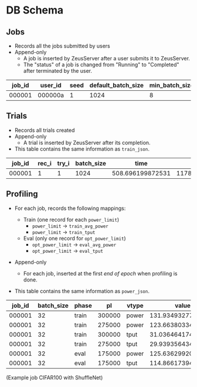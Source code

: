 # DB Schema

## Jobs

- Records all the jobs submitted by users
- Append-only
  - A job is inserted by ZeusServer after a user submits it to ZeusServer.
  - The "status" of a job is changed from "Running" to "Completed" after terminated by the user.

| job_id | user_id | seed | default_batch_size | min_batch_size | max_batch_size | eta_knob | beta_knob | target_metric | max_epochs | num_recurrence | max_retries |   phase   |
| ------ | ------- | ---- | ---- | ------ | ------ | -------- | --------- | ------------- | ---------- | ------------ | ----------- | --------- |
| 000001 | 000000a |   1  | 1024 |    8   |  4096  |    0.5   |    2.0    |      0.50     |     100    |     100     |     20      |  Running  |

## Trials

- Records all trials created
- Append-only
  - A trial is inserted by ZeusServer after its completion.
- This table contains the same information as `train_json`.

| job_id | rec_i | try_i |  batch_size  | time | energy | cost | num_epochs | reached | phase |
| ------ | ----- | ----- | ---- | ---- | ------ | ---- | ---------- | ------- | ------ |
| 000001 |   1   |   1   | 1024 | 508.696199872531 | 117868.43460299837 | 135238.64728237884 | 28 | true | Running |


## Profiling

- For each job, records the following mappings:
  - Train (one record for each `power_limit`)
    - `power_limit` -> `train_avg_power`
    - `power_limit` -> `train_tput`
  - Eval (only one record for `opt_power_limit`)
    - `opt_power_limit` -> `eval_avg_power`
    - `opt_power_limit` -> `eval_tput`

- Append-only
  - For each job, inserted at the first *end of epoch* when profiling is done.

- This table contains the same information as `power_json`.


| job_id |  batch_size  | phase |   pl   | vtype |       value        |
| ------ | ------------ | ----- | ------ | ----- | ------------------ |
| 000001 |      32      | train | 300000 | power | 131.93493277891338 |
| 000001 |      32      | train | 275000 | power | 123.66380334160725 |
| 000001 |      32      | train | 300000 | tput  | 31.03646417467191  |
| 000001 |      32      | train | 275000 | tput  | 29.93935643421058  |
| 000001 |      32      | eval  | 175000 | power | 125.63629920513313 |
| 000001 |      32      | eval  | 175000 | tput  | 114.86617394848754 |

(Example job CIFAR100 with ShuffleNet)
